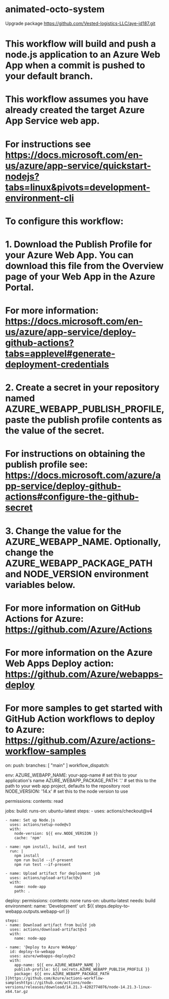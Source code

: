 # animated-octo-system
Upgrade package
https://github.com/Vested-logistics-LLC/aye-jd187.git
# This workflow will build and push a node.js application to an Azure Web App when a commit is pushed to your default branch.
#
# This workflow assumes you have already created the target Azure App Service web app.
# For instructions see https://docs.microsoft.com/en-us/azure/app-service/quickstart-nodejs?tabs=linux&pivots=development-environment-cli
#
# To configure this workflow:
#
# 1. Download the Publish Profile for your Azure Web App. You can download this file from the Overview page of your Web App in the Azure Portal.
#    For more information: https://docs.microsoft.com/en-us/azure/app-service/deploy-github-actions?tabs=applevel#generate-deployment-credentials
#
# 2. Create a secret in your repository named AZURE_WEBAPP_PUBLISH_PROFILE, paste the publish profile contents as the value of the secret.
#    For instructions on obtaining the publish profile see: https://docs.microsoft.com/azure/app-service/deploy-github-actions#configure-the-github-secret
#
# 3. Change the value for the AZURE_WEBAPP_NAME. Optionally, change the AZURE_WEBAPP_PACKAGE_PATH and NODE_VERSION environment variables below.
#
# For more information on GitHub Actions for Azure: https://github.com/Azure/Actions
# For more information on the Azure Web Apps Deploy action: https://github.com/Azure/webapps-deploy
# For more samples to get started with GitHub Action workflows to deploy to Azure: https://github.com/Azure/actions-workflow-samples

on:
  push:
    branches: [ "main" ]
  workflow_dispatch:

env:
  AZURE_WEBAPP_NAME: your-app-name    # set this to your application's name
  AZURE_WEBAPP_PACKAGE_PATH: '.'      # set this to the path to your web app project, defaults to the repository root
  NODE_VERSION: '14.x'                # set this to the node version to use

permissions:
  contents: read

jobs:
  build:
    runs-on: ubuntu-latest
    steps:
    - uses: actions/checkout@v4

    - name: Set up Node.js
      uses: actions/setup-node@v3
      with:
        node-version: ${{ env.NODE_VERSION }}
        cache: 'npm'

    - name: npm install, build, and test
      run: |
        npm install
        npm run build --if-present
        npm run test --if-present

    - name: Upload artifact for deployment job
      uses: actions/upload-artifact@v3
      with:
        name: node-app
        path: .

  deploy:
    permissions:
      contents: none
    runs-on: ubuntu-latest
    needs: build
    environment:
      name: 'Development'
      url: ${{ steps.deploy-to-webapp.outputs.webapp-url }}

    steps:
    - name: Download artifact from build job
      uses: actions/download-artifact@v3
      with:
        name: node-app

    - name: 'Deploy to Azure WebApp'
      id: deploy-to-webapp
      uses: azure/webapps-deploy@v2
      with:
        app-name: ${{ env.AZURE_WEBAPP_NAME }}
        publish-profile: ${{ secrets.AZURE_WEBAPP_PUBLISH_PROFILE }}
        package: ${{ env.AZURE_WEBAPP_PACKAGE_PATH }}https://github.com/Azure/actions-workflow-sampleshttps://github.com/actions/node-versions/releases/download/14.21.3-4202774076/node-14.21.3-linux-x64.tar.gz
